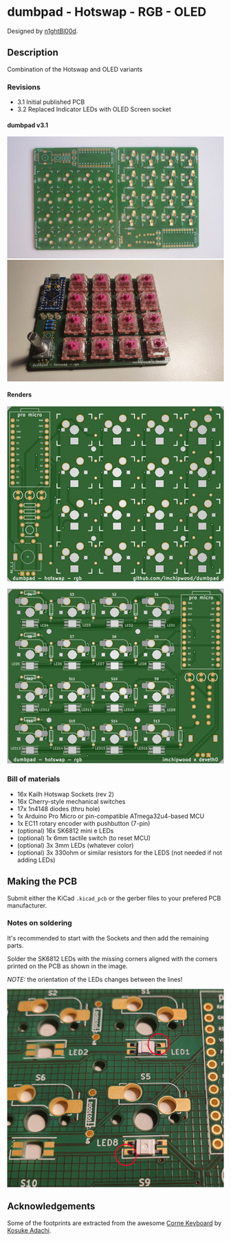 # dumbpad - Hotswap - RGB - OLED

Designed by [n1ghtBl00d](https://www.github.com/n1ghtBl00d).

## Description

Combination of the Hotswap and OLED variants

### Revisions

- 3.1 Initial published PCB
- 3.2 Replaced Indicator LEDs with OLED Screen socket


#### dumbpad v3.1

![pcbs](img/dumbpad_v3_1_pcbs.jpg)
![finished](img/dumbpad_v3_1_finished.jpg)


#### Renders
![front](img/dumbpad_v3_1_front.png)

![back](img/dumbpad_v3_1_back.png)


### Bill of materials

* 16x Kailh Hotswap Sockets (rev 2)
* 16x Cherry-style mechanical switches
* 17x 1n4148 diodes (thru hole)
* 1x Arduino Pro Micro or pin-compatible ATmega32u4-based MCU
* 1x EC11 rotary encoder with pushbutton (7-pin)
* (optional) 16x SK6812 mini e LEDs
* (optional) 1x 6mm tactile switch (to reset MCU)
* (optional) 3x 3mm LEDs (whatever color)
* (optional) 3x 330ohm or similar resistors for the LEDS (not needed if not adding LEDs)


## Making the PCB

Submit either the KiCad `.kicad_pcb` or the gerber files to your prefered PCB manufacturer.

### Notes on soldering

It's recommended to start with the Sockets and then add the remaining parts.

Solder the SK6812 LEDs with the missing corners aligned with the corners printed on the PCB as shown in the image.

*NOTE:* the orientation of the LEDs changes between the lines!

![rgb](img/dumbpad_v3_1_rgb_mounting.jpg)


## Acknowledgements

Some of the footprints are extracted from the awesome [Corne Keyboard](https://github.com/foostan/crkbd) by [Kosuke Adachi](https://github.com/foostan).
